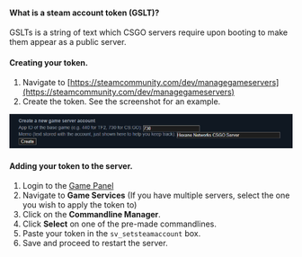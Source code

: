 #### What is a steam account token (GSLT)?
GSLTs is a string of text which CSGO servers require upon booting to make them appear as a public server.

#### Creating your token.
1. Navigate to [https://steamcommunity.com/dev/managegameservers](https://steamcommunity.com/dev/managegameservers)
2. Create the token. See the screenshot for an example. 

![](https://raw.githubusercontent.com/HexaneNetworks/help-assets/8d0854eaf18929c39b841ab226a7ed6e8b7d4fbf/assets/png/steamaccounttokencsgo.png)

#### Adding your token to the server.
1. Login to the [Game Panel](https://gamepanel.hexanenetworks.com)
2. Navigate to **Game Services**
	(If you have multiple servers, select the one you wish to apply the token to)
3. Click on the **Commandline Manager**.
4. Click **Select** on one of the pre-made commandlines.
6. Paste your token in the `sv_setsteamaccount` box. 
7. Save and proceed to restart the server.